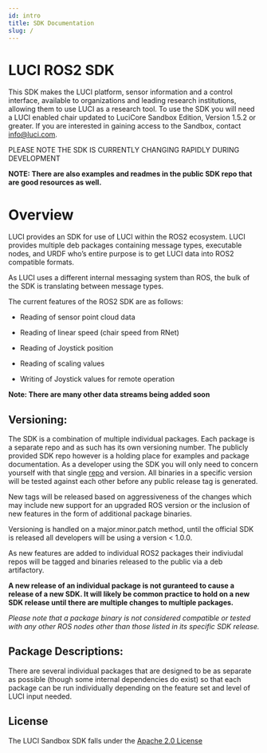 ```yaml
---
id: intro
title: SDK Documentation
slug: /
---
```



# LUCI ROS2 SDK

This SDK makes the LUCI platform, sensor information and a control interface, available to organizations and leading research institutions, allowing them to use LUCI as a research tool. To use the SDK you will need a LUCI enabled chair updated to LuciCore Sandbox Edition, Version 1.5.2 or greater. If you are interested in gaining access to the Sandbox, contact info@luci.com.

PLEASE NOTE THE SDK IS CURRENTLY CHANGING RAPIDLY DURING DEVELOPMENT

**NOTE: There are also examples and readmes in the public SDK repo that are good resources as well.**


# Overview

LUCI provides an SDK for use of LUCI within the ROS2 ecosystem. LUCI provides multiple deb packages containing message types, executable nodes, and URDF who’s entire purpose is to get LUCI data into ROS2 compatible formats.

As LUCI uses a different internal messaging system than ROS, the bulk of the SDK is translating between message types.

The current features of the ROS2 SDK are as follows:

- Reading of sensor point cloud data

- Reading of linear speed (chair speed from RNet)

- Reading of Joystick position

- Reading of scaling values

- Writing of Joystick values for remote operation

**Note: There are many other data streams being added soon**

## Versioning:

The SDK is a combination of multiple individual packages. Each package is a separate repo and as such has its own versioning number. The publicly provided SDK repo however is a holding place for examples and package documentation. As a developer using the SDK you will only need to concern yourself with that single [repo](https://github.com/lucimobility/luci-ros2-sdk) and version. All binaries in a specific version will be tested against each other before any public release tag is generated.

New tags will be released based on aggressiveness of the changes which may include new support for an upgraded ROS version or the inclusion of new features in the form of additional package binaries.

Versioning is handled on a major.minor.patch method, until the official SDK is released all developers will be using a version < 1.0.0.

As new features are added to individual ROS2 packages their indiviudal repos will be tagged and binaries released to the public via a deb artifactory. 

**A new release of an individual package is not guranteed to cause a release of a new SDK. It will likely be common practice to hold on a new SDK release until there are multiple changes to multiple packages.**

*Please note that a package binary is not considered compatible or tested with any other ROS nodes other than those listed in its specific SDK release.*


## Package Descriptions:

There are several individual packages that are designed to be as separate as possible (though some internal dependencies do exist) so that each package can be run individually depending on the feature set and level of LUCI input needed.

## License
The LUCI Sandbox SDK falls under the [Apache 2.0 License](http://www.apache.org/licenses/)
